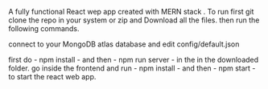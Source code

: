 A fully functional React wep app created with MERN stack .
To run first git clone the repo in your system or zip and Download all the files.
then run the following commands.

connect to your MongoDB atlas database and edit config/default.json

first do - npm install - and then - npm run server - in the in the downloaded folder.
go inside the frontend and run - npm install - and then - npm start - to start the react web app.
